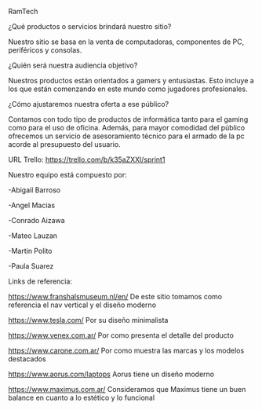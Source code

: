 RamTech

¿Qué productos o servicios brindará nuestro sitio?

Nuestro sitio se basa en la venta de computadoras, componentes de PC, periféricos y consolas.

¿Quién será nuestra audiencia objetivo?

Nuestros productos están orientados a gamers y entusiastas. Esto incluye a los que están comenzando en este mundo como jugadores profesionales.

¿Cómo ajustaremos nuestra oferta a ese público?

Contamos con todo tipo de productos de informática tanto para el gaming como para el uso de oficina. Además, para mayor comodidad del público ofrecemos un servicio de asesoramiento técnico para el armado de la pc acorde al presupuesto del usuario. 

URL Trello: https://trello.com/b/k35aZXXl/sprint1

Nuestro equipo está compuesto por:

-Abigail Barroso

-Angel Macias

-Conrado Aizawa

-Mateo Lauzan

-Martin Polito

-Paula Suarez

Links de referencia:

https://www.franshalsmuseum.nl/en/
De este sitio tomamos como referencia el nav vertical y el diseño moderno

https://www.tesla.com/
Por su diseño minimalista

https://www.venex.com.ar/
Por como presenta el detalle del producto

https://www.carone.com.ar/
Por como muestra las marcas y los modelos destacados

https://www.aorus.com/laptops
Aorus tiene un diseño moderno 

https://www.maximus.com.ar/
Consideramos que Maximus tiene un buen balance en cuanto a lo estético y lo funcional
